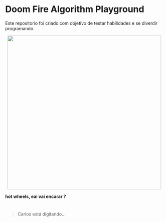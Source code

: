 # Doom Fire Algorithm Playground

  Este repositorio foi criado com objetivo de testar habilidades e se diverdir programando. 


<p align="center">
  <a href="https://filipedeschamps.github.io/doom-fire-algorithm/playground/1st-implementation-with-tables/">
    <img src="https://github.com/filipedeschamps/doom-fire-algorithm/blob/master/doom-fire.gif?raw=true" width="490">
  </a>
</p>


  
  **hot wheels, eai vai encarar ?**

#
 >Carlos está digitando...

